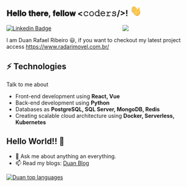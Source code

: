 <h2> 𝐇𝐞𝐥𝐥𝐨 𝐭𝐡𝐞𝐫𝐞, 𝐟𝐞𝐥𝐥𝐨𝐰 <𝚌𝚘𝚍𝚎𝚛𝚜/>! <img src="https://raw.githubusercontent.com/ABSphreak/ABSphreak/master/gifs/Hi.gif" width="30px"></h2>

<img align='right' src='https://user-images.githubusercontent.com/5713670/87202985-820dcb80-c2b6-11ea-9f56-7ec461c497c3.gif' width='200"'>

[![Linkedin Badge](https://img.shields.io/badge/-duanribeiro-blue?style=flat-square&logo=Linkedin&logoColor=white&link=https://www.linkedin.com/in/duan-ribeiro/)](https://www.linkedin.com/in/duan-ribeiro/)


I am Duan Rafael Ribeiro 😃, if you want to checkout my latest project access https://www.radarimovel.com.br/


## ⚡ Technologies
Talk to me about
- Front-end development using **React, Vue**
- Back-end development using **Python**
- Databases as **PostgreSQL, SQL Server, MongoDB, Redis**
- Creating scalable cloud architecture using **Docker, Serverless, Kubernetes**

## Hello World!! 🤔
- 💬 Ask me about anything an everything.
- 📫 Read my blogs: [Duan Blog](https://www.linkedin.com/in/duan-ribeiro/detail/recent-activity/posts/)

[![Duan top languages](https://github-readme-stats.vercel.app/api/top-langs/?username=duanribeiro&layout=compact&hide_border=true&theme=dark)](https://github.com/duanribeiro)

